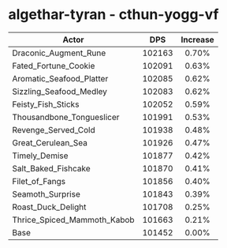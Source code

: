 # algethar-tyran - cthun-yogg-vf
| Actor | DPS | Increase |
|---|:---:|:---:|
|Draconic_Augment_Rune|102163|0.70%|
|Fated_Fortune_Cookie|102091|0.63%|
|Aromatic_Seafood_Platter|102085|0.62%|
|Sizzling_Seafood_Medley|102083|0.62%|
|Feisty_Fish_Sticks|102052|0.59%|
|Thousandbone_Tongueslicer|101991|0.53%|
|Revenge_Served_Cold|101938|0.48%|
|Great_Cerulean_Sea|101926|0.47%|
|Timely_Demise|101877|0.42%|
|Salt_Baked_Fishcake|101870|0.41%|
|Filet_of_Fangs|101856|0.40%|
|Seamoth_Surprise|101843|0.39%|
|Roast_Duck_Delight|101708|0.25%|
|Thrice_Spiced_Mammoth_Kabob|101663|0.21%|
|Base|101452|0.00%|
